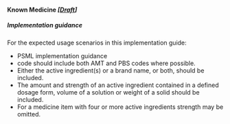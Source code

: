 #### Known Medicine *[[Draft](http://hl7.org/fhir/stu3/valueset-publication-status.html)]*

#####  Implementation guidance 

For the expected usage scenarios in this implementation guide:

* PSML implementation guidance
 * code should include both AMT and PBS codes where possible.
 * Either the active ingredient(s) or a brand name, or both, should be included.
 * The amount and strength of an active ingredient contained in a defined dosage form, volume of a solution or weight of a solid should be included.
 * For a medicine item with four or more active ingredients strength may be omitted.